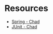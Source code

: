 # Resources
- [Spring - Chad](http://www.luv2code.com/spring-github)
- [JUnit - Chad](https://www.udemy.com/course/spring-boot-unit-testing/)
